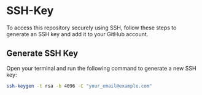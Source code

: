 # SSH-Key

To access this repository securely using SSH, follow these steps to generate an SSH key and add it to your GitHub account.

## Generate SSH Key

Open your terminal and run the following command to generate a new SSH key:

```bash
ssh-keygen -t rsa -b 4096 -C "your_email@example.com"
